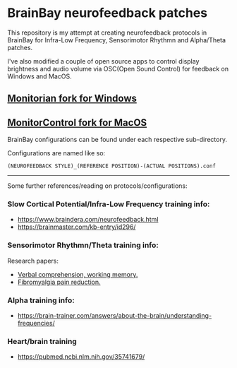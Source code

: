 # BrainBay neurofeedback patches

This repository is my attempt at creating neurofeedback protocols in BrainBay for Infra-Low Frequency, Sensorimotor Rhythmn and Alpha/Theta patches.

I've also modified a couple of open source apps to control display brightness and audio volume via OSC(Open Sound Control) for feedback on Windows and MacOS.

## [Monitorian fork for Windows](https://github.com/pellet/Monitorian/tree/feature/osc_receiver)

## [MonitorControl fork for MacOS](https://github.com/pellet/MonitorControl/tree/control_with_osc)

BrainBay configurations can be found under each respective sub-directory.


Configurations are named like so:

``` (NEUROFEEDBACK STYLE)_(REFERENCE POSITION)-(ACTUAL POSITIONS).conf ```

-------

Some further references/reading on protocols/configurations:

### Slow Cortical Potential/Infra-Low Frequency training info:
* https://www.braindera.com/neurofeedback.html
* https://brainmaster.com/kb-entry/id296/

### Sensorimotor Rhythmn/Theta training info:
Research papers:
* [Verbal comprehension, working memory.](https://www.ncbi.nlm.nih.gov/pmc/articles/PMC7308493/)
* [Fibromyalgia pain reduction.](https://www.ncbi.nlm.nih.gov/pmc/articles/PMC8394448/)

### Alpha training info:
* https://brain-trainer.com/answers/about-the-brain/understanding-frequencies/

### Heart/brain training
* https://pubmed.ncbi.nlm.nih.gov/35741679/




